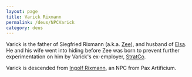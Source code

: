 ```yaml
---
layout: page
title: Varick Rixmann
permalink: /deus/NPCVarick
category: deus
---
```

Varick is the father of Siegfried Rixmann (a.k.a. [Zee](CharPublicJames)), and husband of [Elsa](NPCElsa). He and his wife went into hiding before Zee was born to prevent further experimentation on him by Varick's ex-employer, [StratCo](OrgStratCo).

Varick is descended from [Ingolf Rixmann](http://restlesswarrior.com/pax/npcs/rixmann.html), an NPC from Pax Artificium.
